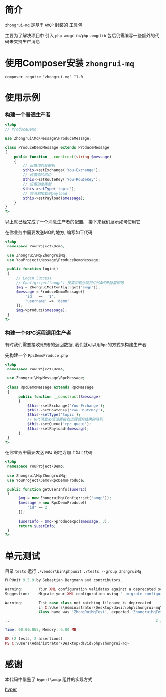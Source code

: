 # 简介

`zhongrui-mq` 是基于 `AMQP` 封装的 工具包

主要为了解决项目中 引入 `php-amqplib/php-amqplib` 包后仍需编写一些额外的代码来支持生产消息



# 使用Composer安装 `zhongrui-mq`

```shell
composer require "zhongrui-mq" ^1.0
```



# 使用示例

### 构建一个普通生产者

```php
<?php
// ProduceDemo

use Zhongrui\Mq\Message\ProduceMessage;

class ProduceDemoMessage extends ProduceMessage
{
    public function __construct(string $message)
    {   
        // 设置你的交换机
        $this->setExchange('You-Exchange');
        // 设置你的路由
        $this->setRouteKey('You-RouteKey');
        // 设置消息类型
        $this->setType('topic');
        // 将消息加载到payload
        $this->setPayload($message);
    }
}
?>
```

以上就已经完成了一个消息生产者的配置， 接下来我们展示如何使用它

在你业务中需要发送MQ的地方, 编写如下代码

```php
<?php
 namespace YouProject\Demo;
 
 use Zhongrui\Mq\ZhongruiMq;
 use YouProject\Message\ProduceDemoMessage;

 public function login()
 {
     // Login Success
     // Config::get('amqp') 按需加载你项目中的AMQP配置即可
     $mq = ZhongruiMq(Config::get('amqp'));
     $message = ProduceDemoMessage([
         'id'  =>  '1',
         'username' => 'demo'
     ]);
     $mq->produce($message);
 }
?>
```



### 构建一个RPC远程调用生产者

有时我们需要接收`消费者`的返回数据, 我们就可以用`Rpc`的方式来构建生产者

先构建一个 `RpcDemoProduce.php`

```php
<?php
 namespace YouProject\Demo;

 use Zhongrui\Mq\Message\RpcMessage;
 
 class RpcDemoMessage extends RpcMessage
 {
      public function __construct($message)
      {
          $this->setExchange('You-Exchange');
          $this->setRouteKey('You-RouteKey');
          $this->setType('topic');
          // RPC消息必须设置接收远程调用结果的队列
          $this->setQueue('rpc_queue');
          $this->setPayload($message);
      }
 }
?>
```

在你业务中需要发送 MQ 的地方加上如下代码

```php
<?php
 namespace YouProject\Demo;
 
 use Zhongrui\Mq\ZhongruiMq;
 use YouProject\Demo\RpcDemoProduce;

 public function getUserInfo($userId)
 {
      $mq = new ZhongruiMq(Config::get('amqp'));
      $message = new RpcDemoProduce([
          "id" => 2 
      ]);
     
      $userInfo = $mq->produceRpc($message, 3);
      return $userInfo;
 }
?>
```



# 单元测试

目录 `tests`  运行 `.\vendor\bin\phpunit ./tests --group ZhongruiMq`

```php
PHPUnit 9.5.9 by Sebastian Bergmann and contributors.

Warning:       Your XML configuration validates against a deprecated schema.
Suggestion:    Migrate your XML configuration using "--migrate-configuration"!

Warning:       Test case class not matching filename is deprecated
               in C:\Users\Administrator\Desktop\david\php\zhongrui-mq\tests\ZhongruiMqTest.php
               Class name was 'ZhongRuiMqTest', expected 'ZhongruiMqTest'

..                                                                  2 / 2 (100%)

Time: 00:00.065, Memory: 6.00 MB

OK (2 tests, 2 assertions)
PS C:\Users\Administrator\Desktop\david\php\zhongrui-mq> 
```



# 感谢

本代码中借鉴了 `hyperf\amqp`  组件的实现方式

[hyper](https://github.com/hyperf/hyperf)